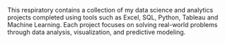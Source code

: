 This respiratory contains a collection of my data science and analytics projects completed using tools such as Excel, SQL, Python, Tableau and Machine Learning. Each project focuses on solving real-world problems through data analysis, visualization, and predictive modeling.
